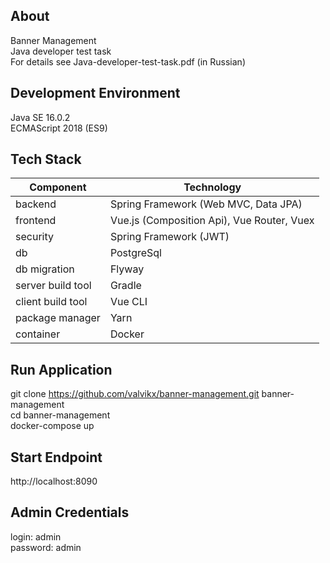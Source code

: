 ## About
Banner Management  
Java developer test task  
For details see Java-developer-test-task.pdf (in Russian) 
## Development Environment
Java SE 16.0.2  
ECMAScript 2018 (ES9)
## Tech Stack
| Component | Technology |
| --- | --- |
| backend | Spring Framework (Web MVC, Data JPA) |
| frontend | Vue.js (Composition Api), Vue Router, Vuex |
| security | Spring Framework (JWT) |
| db | PostgreSql |
| db migration | Flyway |
| server build tool | Gradle 
| client build tool | Vue CLI |
| package manager | Yarn |
| container | Docker |
## Run Application
git clone https://github.com/valvikx/banner-management.git banner-management  
cd banner-management  
docker-compose up
## Start Endpoint
http://localhost:8090
## Admin Credentials
login: admin  
password: admin